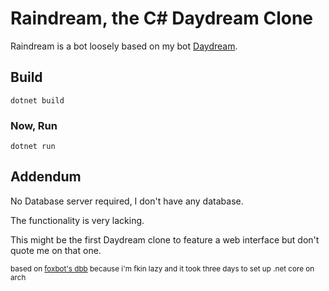 # Raindream, the C# Daydream Clone  
  
Raindream is a bot loosely based on my bot [Daydream](https://git.geist.ga/infi/daydream).    
  
## Build  
  
`dotnet build`

### Now, Run
  
`dotnet run`
  
## Addendum

No Database server required, I don't have any database.  
  
The functionality is very lacking.  
  
This might be the first Daydream clone to feature a web interface but don't quote me on that one.

<sup>based on <a href="https://github.com/foxbot/DiscordBotBase/tree/csharp">foxbot's dbb</a> because i'm fkin lazy and it took three days to set up .net core on arch</sup>
